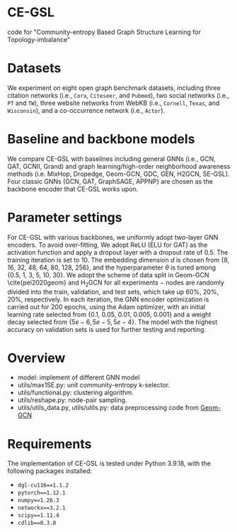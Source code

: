 # CE-GSL
code for "Community-entropy Based Graph Structure Learning for Topology-imbalance"

# Datasets
We experiment on eight open graph benchmark datasets, including 
three citation networks (i.e., `Cora`, `Citeseer`, and `Pubmed`), 
two social networks (i.e., `PT` and `TW`), three website networks 
from WebKB (i.e., `Cornell`, `Texas`, and `Wisconsin`), and a co-occurrence 
network (i.e., `Actor`).

# Baseline and backbone models
We compare CE-GSL with baselines including general GNNs (i.e., 
GCN, GAT, GCNII, Grand) and graph learning/high-order neighborhood 
awareness methods (i.e. MixHop, Dropedge, Geom-GCN, GDC, GEN, 
H2GCN, SE-GSL). Four classic GNNs (GCN, GAT, GraphSAGE, APPNP) 
are chosen as the backbone encoder that CE-GSL works upon.

# Parameter settings
For CE-GSL with various backbones, we uniformly adopt two-layer 
GNN encoders. To avoid over-fitting, We adopt ReLU (ELU for GAT) 
as the activation function and apply a dropout layer with a 
dropout rate of 0.5. The training iteration is set to 10. The 
embedding dimension $d$ is chosen from \{8, 16, 32, 48, 64, 80, 
128, 256\}, and the hyperparameter $\theta$ is tuned among 
\{0.5, 1, 3, 5, 10, 30\}. We adopt the scheme of data split in 
Geom-GCN \cite{pei2020geom} and $\mathrm{H}_{2} \mathrm{GCN}$ 
for all experiments $-$ nodes are randomly divided into the train, 
validation, and test sets, which take up 60\%, 20\%, 20\%, respectively. 
In each iteration, the GNN encoder optimization is carried out for 200 
epochs, using the Adam optimizer, with an initial learning rate 
selected from \{0.1, 0.05, 0.01, 0.005, 0.001\} and a weight decay 
selected from $\{5 e-6,5 e-5,5 e-4\}$. The model with the highest 
accuracy on validation sets is used for further testing and 
reporting.

# Overview
- model: implement of different GNN model
- utils/max1SE.py: unit community-entropy k-selector.
- utils/functional.py: clustering algorithm.
- utils/reshape.py: node-pair sampling.
- utils/utils_data.py, utils/utils.py: data preprocessing code from [Geom-GCN](https://github.com/graphdml-uiuc-jlu/geom-gcn)

# Requirements
The implementation of CE-GSL is tested under Python 3.9.18, with the following packages installed:
* `dgl-cu116==1.1.2`
* `pytorch==1.12.1`
* `numpy==1.26.3`
* `networkx==3.2.1`
* `scipy==1.11.4`
* `cdlib==0.3.0`
